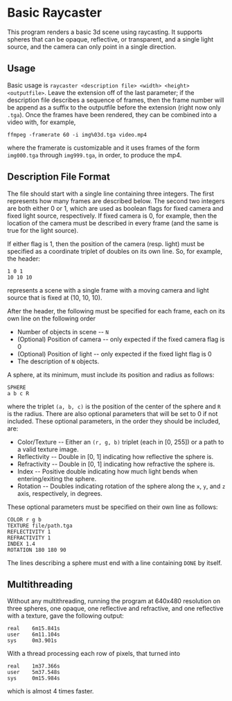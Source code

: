# Basic Raycaster

This program renders a basic 3d scene using raycasting. It supports spheres that can be opaque, reflective, or transparent, and a single light source, and the camera can only point in a single direction.

## Usage

Basic usage is `raycaster <description file> <width> <height> <outputfile>`. Leave the extension off of the last parameter; if the description file describes a sequence of frames, then the frame number will be append as a suffix to the outputfile before the extension (right now only `.tga`). Once the frames have been rendered, they can be combined into a video with, for example,

`ffmpeg -framerate 60 -i img%03d.tga video.mp4`

where the framerate is customizable and it uses frames of the form `img000.tga` through `img999.tga`, in order, to produce the mp4.

## Description File Format

The file should start with a single line containing three integers. The first represents how many frames are described below. The second two integers are both either 0 or 1, which are used as boolean flags for fixed camera and fixed light source, respectively. If fixed camera is 0, for example, then the location of the camera must be described in every frame (and the same is true for the light source).

If either flag is 1, then the position of the camera (resp. light) must be specified as a coordinate triplet of doubles on its own line. So, for example, the header:

```
1 0 1
10 10 10
```

represents a scene with a single frame with a moving camera and light source that is fixed at (10, 10, 10).

After the header, the following must be specified for each frame, each on its own line on the following order

* Number of objects in scene -- `N`
* (Optional) Position of camera -- only expected if the fixed camera flag is 0
* (Optional) Position of light -- only expected if the fixed light flag is 0
* The description of `N` objects.

A sphere, at its minimum, must include its position and radius as follows:

```
SPHERE
a b c R
```

where the triplet `(a, b, c)` is the position of the center of the sphere and `R` is the radius. There are also optional parameters that will be set to 0 if not included. These optional parameters, in the order they should be included, are:

* Color/Texture -- Either an `(r, g, b)` triplet (each in [0, 255]) or a path to a valid texture image.
* Reflectivity -- Double in [0, 1] indicating how reflective the sphere is.
* Refractivity -- Double in [0, 1] indicating how refractive the sphere is.
* Index -- Positive double indicating how much light bends when entering/exiting the sphere. 
* Rotation -- Doubles indicating rotation of the sphere along the `x`, `y`, and `z` axis, respectively, in degrees.

These optional parameters must be specified on their own line as follows:

```
COLOR r g b
TEXTURE file/path.tga
REFLECTIVITY 1
REFRACTIVITY 1
INDEX 1.4
ROTATION 180 180 90
```

The lines describing a sphere must end with a line containing `DONE` by itself.

## Multithreading

Without any multithreading, running the program at 640x480 resolution on three spheres, one opaque, one reflective and refractive, and one reflective with a texture, gave the following output:

```
real    6m15.841s
user    6m11.104s
sys     0m3.901s
```

With a thread processing each row of pixels, that turned into

```
real    1m37.366s
user    5m37.548s
sys     0m15.984s
```

which is almost 4 times faster.